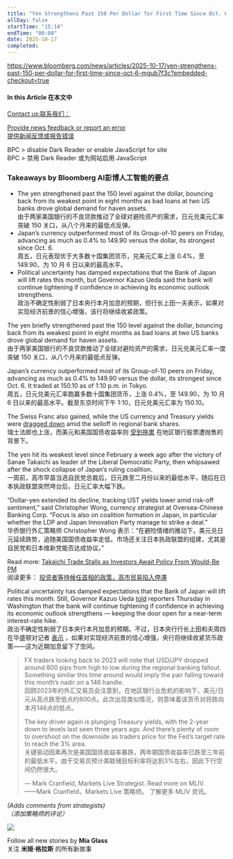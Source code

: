 ```yaml
---
title: "Yen Strengthens Past 150 Per Dollar for First Time Since Oct. 6"
allDay: false
startTime: "15:14"
endTime: "00:00"
date: 2025-10-17
completed:
---
```


https://www.bloomberg.com/news/articles/2025-10-17/yen-strengthens-past-150-per-dollar-for-first-time-since-oct-6-mgub7f3c?embedded-checkout=true

#### In this Article 在本文中

[Contact us:联系我们：](https://www.bloomberg.com/help/question/submit-feedback-news-coverage/)

[Provide news feedback or report an error  
提供新闻反馈或报告错误](https://www.bloomberg.com/help/question/submit-feedback-news-coverage/)

BPC > disable Dark Reader or enable JavaScript for site  
BPC > 禁用 Dark Reader 或为网站启用 JavaScript

### Takeaways by Bloomberg AI彭博人工智能的要点

- The yen strengthened past the 150 level against the dollar, bouncing back from its weakest point in eight months as bad loans at two US banks drove global demand for haven assets.  
	由于两家美国银行的不良贷款推动了全球对避险资产的需求，日元兑美元汇率突破 150 关口，从八个月来的最低点反弹。
- Japan’s currency outperformed most of its Group-of-10 peers on Friday, advancing as much as 0.4% to 149.90 versus the dollar, its strongest since Oct. 6.  
	周五，日元表现优于大多数十国集团货币，兑美元汇率上涨 0.4%，至 149.90，为 10 月 6 日以来的最高水平。
- Political uncertainty has damped expectations that the Bank of Japan will lift rates this month, but Governor Kazuo Ueda said the bank will continue tightening if confidence in achieving its economic outlook strengthens.  
	政治不确定性削弱了日本央行本月加息的预期，但行长上田一夫表示，如果对实现经济前景的信心增强，该行将继续收紧政策。

The yen briefly strengthened past the 150 level against the dollar, bouncing back from its weakest point in eight months as bad loans at two US banks drove global demand for haven assets.  
由于两家美国银行的不良贷款推动了全球对避险资产的需求，日元兑美元汇率一度突破 150 关口，从八个月来的最低点反弹。

Japan’s currency outperformed most of its Group-of-10 peers on Friday, advancing as much as 0.4% to 149.90 versus the dollar, its strongest since Oct. 6. It traded at 150.10 as of 1:10 p.m. in Tokyo.  
周五，日元兑美元汇率跑赢多数十国集团货币，上涨 0.4%，至 149.90，为 10 月 6 日以来的最高水平。截至东京时间下午 1:10，日元兑美元汇率为 150.10。

The Swiss Franc also gained, while the US currency and Treasury yields were [dragged down](https://www.bloomberg.com/news/terminal/T49ABWGPWCHL) amid the selloff in regional bank shares.  
瑞士法郎也上涨，而美元和美国国债收益率则 [受到拖累](https://www.bloomberg.com/news/terminal/T49ABWGPWCHL) 在地区银行股票遭抛售的背景下。

The yen hit its weakest level since February a week ago after the victory of Sanae Takaichi as leader of the Liberal Democratic Party, then whipsawed after the shock collapse of Japan’s ruling coalition.  
一周前，高市早苗当选自民党总裁后，日元跌至二月份以来的最低水平，随后在日本执政联盟突然垮台后，日元汇率大幅下跌。

“Dollar-yen extended its decline, tracking UST yields lower amid risk-off sentiment,” said Christopher Wong, currency strategist at Oversea-Chinese Banking Corp. “Focus is also on coalition formation in Japan, in particular whether the LDP and Japan Innovation Party manage to strike a deal.”  
华侨银行外汇策略师 Christopher Wong 表示：“在避险情绪的推动下，美元兑日元延续跌势，追随美国国债收益率走低。市场还关注日本执政联盟的组建，尤其是自民党和日本维新党能否达成协议。”

Read more: [Takaichi Trade Stalls as Investors Await Policy From Would-Be PM](https://www.bloomberg.com/news/articles/2025-10-16/takaichi-trade-stalls-as-investors-await-policy-from-would-be-pm)  
阅读更多： [投资者等待候任首相的政策，高市贸易陷入停滞](https://www.bloomberg.com/news/articles/2025-10-16/takaichi-trade-stalls-as-investors-await-policy-from-would-be-pm)

Political uncertainty has damped expectations that the Bank of Japan will lift rates this month. Still, Governor Kazuo Ueda [told](https://www.bloomberg.com/news/articles/2025-10-16/boj-s-ueda-keeps-door-open-for-rate-hike-as-policy-meeting-looms) reporters Thursday in Washington that the bank will continue tightening if confidence in achieving its economic outlook strengthens — keeping the door open for a near-term interest-rate hike.  
政治不确定性削弱了日本央行本月加息的预期。不过，日本央行行长上田和夫周四在华盛顿对记者 [表示](https://www.bloomberg.com/news/articles/2025-10-16/boj-s-ueda-keeps-door-open-for-rate-hike-as-policy-meeting-looms) ，如果对实现经济前景的信心增强，央行将继续收紧货币政策——这为近期加息留下了空间。

> FX traders looking back to 2023 will note that USD/JPY dropped around 800 pips from high to low during the regional banking fallout. Something similar this time around would imply the pair falling toward this month’s nadir on a 146 handle.  
> 回顾2023年的外汇交易员会注意到，在地区银行业危机的影响下，美元/日元从高点跌至低点约800点。此次出现类似情况，则意味着该货币对将跌向本月146点的低点。
> 
> The key driver again is plunging Treasury yields, with the 2-year down to levels last seen three years ago. And there’s plenty of room to overshoot on the downside as traders price for the Fed’s target rate to reach the 3% area.  
> 关键驱动因素再次是美国国债收益率暴跌，两年期国债收益率已跌至三年前的最低水平。由于交易员预计美联储目标利率将达到3%左右，因此下行空间仍然很大。
> 
> — Mark Cranfield, Markets Live Strategist. Read more on MLIV.  
> ——Mark Cranfield，Markets Live 策略师。 了解更多 MLIV 资讯。

*(Adds comments from strategists)  
（添加策略师的评论）*

![](https://assets.bwbx.io/images/users/iqjWHBFdfxIU/ijR08kyCDCxc/v1/piUjdcePl62Og/160x160.jpg)

Follow all new stories by **Mia Glass**  
关注 **米娅·格拉斯** 的所有新故事
